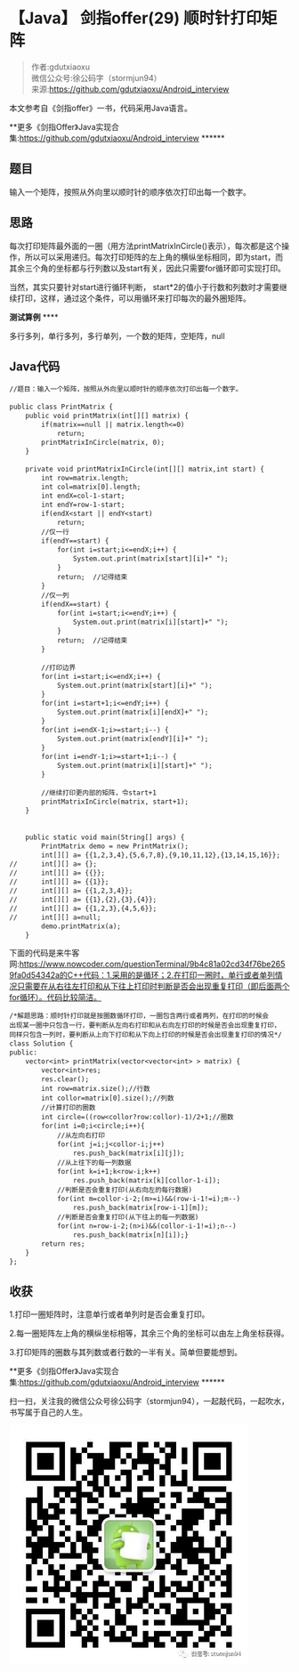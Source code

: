 # 【Java】 剑指offer(29) 顺时针打印矩阵  
  
> 作者:gdutxiaoxu<br/> 微信公众号:徐公码字（stormjun94）<br/>来源:https://github.com/gdutxiaoxu/Android_interview

本文参考自《剑指offer》一书，代码采用Java语言。

**更多《剑指Offer》Java实现合集:https://github.com/gdutxiaoxu/Android_interview ******

## 题目

输入一个矩阵，按照从外向里以顺时针的顺序依次打印出每一个数字。

## 思路

每次打印矩阵最外面的一圈（用方法printMatrixInCircle()表示），每次都是这个操作，所以可以采用递归。每次打印矩阵的左上角的横纵坐标相同，即为start，而其余三个角的坐标都与行列数以及start有关，因此只需要for循环即可实现打印。

当然，其实只要针对start进行循环判断， start*2的值小于行数和列数时才需要继续打印，这样，通过这个条件，可以用循环来打印每次的最外圈矩阵。

**测试算例** ****

多行多列，单行多列，多行单列，一个数的矩阵，空矩阵，null

## **Java代码**

    
    
    //题目：输入一个矩阵，按照从外向里以顺时针的顺序依次打印出每一个数字。
    
    public class PrintMatrix {
    	public void printMatrix(int[][] matrix) {
    		if(matrix==null || matrix.length<=0)
    			return;
    		printMatrixInCircle(matrix, 0);
    	}	
    	
    	private void printMatrixInCircle(int[][] matrix,int start) {
    		int row=matrix.length;
    		int col=matrix[0].length;
    		int endX=col-1-start;
    		int endY=row-1-start;
    		if(endX<start || endY<start)
    			return;
    		//仅一行
    		if(endY==start) {
    			for(int i=start;i<=endX;i++) {
    				System.out.print(matrix[start][i]+" ");
    			}
    			return;  //记得结束
    		}
    		//仅一列
    		if(endX==start) {
    			for(int i=start;i<=endY;i++) {
    				System.out.print(matrix[i][start]+" ");
    			}
    			return;  //记得结束
    		}				
    		
    		//打印边界
    		for(int i=start;i<=endX;i++) {
    			System.out.print(matrix[start][i]+" ");
    		}
    		for(int i=start+1;i<=endY;i++) {
    			System.out.print(matrix[i][endX]+" ");
    		}
    		for(int i=endX-1;i>=start;i--) {
    			System.out.print(matrix[endY][i]+" ");
    		}
    		for(int i=endY-1;i>=start+1;i--) {
    			System.out.print(matrix[i][start]+" ");
    		}
    		
    		//继续打印更内部的矩阵，令start+1
    		printMatrixInCircle(matrix, start+1);
    	}
    	
    	
    	public static void main(String[] args) {
    		PrintMatrix demo = new PrintMatrix();
    		int[][] a= {{1,2,3,4},{5,6,7,8},{9,10,11,12},{13,14,15,16}};
    //		int[][] a= {};
    //		int[][] a= {{}};
    //		int[][] a= {{1}};
    //		int[][] a= {{1,2,3,4}};
    //		int[][] a= {{1},{2},{3},{4}};
    //		int[][] a= {{1,2,3},{4,5,6}};
    //		int[][] a=null;
    		demo.printMatrix(a);
    	}
    

下面的代码是来牛客网:https://www.nowcoder.com/questionTerminal/9b4c81a02cd34f76be2659fa0d54342a的C++代码：1.采用的是循环；2.在打印一圈时，单行或者单列情况只需要在从右往左打印和从下往上打印时判断是否会出现重复打印（即后面两个for循环）。代码比较简洁。

    
    
    /*解题思路：顺时针打印就是按圈数循环打印，一圈包含两行或者两列，在打印的时候会
    出现某一圈中只包含一行，要判断从左向右打印和从右向左打印的时候是否会出现重复打印，
    同样只包含一列时，要判断从上向下打印和从下向上打印的时候是否会出现重复打印的情况*/
    class Solution {
    public:
        vector<int> printMatrix(vector<vector<int> > matrix) {
            vector<int>res;
            res.clear();
            int row=matrix.size();//行数
            int collor=matrix[0].size();//列数
            //计算打印的圈数
            int circle=((row<collor?row:collor)-1)/2+1;//圈数
            for(int i=0;i<circle;i++){
                //从左向右打印
                for(int j=i;j<collor-i;j++)
                    res.push_back(matrix[i][j]);         
                //从上往下的每一列数据
                for(int k=i+1;k<row-i;k++)
                    res.push_back(matrix[k][collor-1-i]);
                //判断是否会重复打印(从右向左的每行数据)
                for(int m=collor-i-2;(m>=i)&&(row-i-1!=i);m--)
                    res.push_back(matrix[row-i-1][m]);
                //判断是否会重复打印(从下往上的每一列数据)
                for(int n=row-i-2;(n>i)&&(collor-i-1!=i);n--)
                    res.push_back(matrix[n][i]);}
            return res;
        }
    };
    

## **收获**

1.打印一圈矩阵时，注意单行或者单列时是否会重复打印。

2.每一圈矩阵左上角的横纵坐标相等，其余三个角的坐标可以由左上角坐标获得。

3.打印矩阵的圈数与其列数或者行数的一半有关。简单但要能想到。

**更多《剑指Offer》Java实现合集:https://github.com/gdutxiaoxu/Android_interview ******

扫一扫，关注我的微信公众号徐公码字（stormjun94），一起敲代码，一起吹水，书写属于自己的人生。

![](https://raw.githubusercontent.com/gdutxiaoxu/blog_pic/master/offer/20200722234908.png)